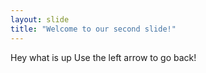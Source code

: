 ```yaml
---
layout: slide
title: "Welcome to our second slide!"
---
```

Hey what is up
Use the left arrow to go back!
